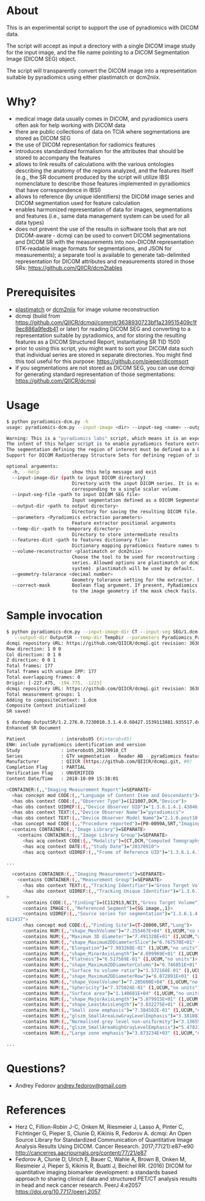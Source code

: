 # About

This is an experimental script to support the use of pyradiomics with DICOM data.

The script will accept as input a directory with a single DICOM image study for the input image,
and the file name pointing to a DICOM Segmentation Image (DICOM SEG) object.

The script will transparently convert the DICOM image into a representation suitable by pyradiomics
using either plastimatch or dcm2niix.

# Why?

* medical image data usually comes in DICOM, and pyradiomics users often ask for help working with DICOM data
* there are public collections of data on TCIA where segmentations are stored as DICOM SEG
* the use of DICOM representation for radiomics features
 * introduces standardized formalism for the attributes that should be stored to accompany the features
 * allows to link results of calculations with the various ontologies describing the anatomy of the regions
  analyzed, and the features itself (e.g., the SR document produced by the script will utilize IBSI nomenclature
  to describe those features implemented in pyradiomics that have correspondence in IBSI)
 * allows to reference (by unique identifiers) the DICOM image series and DICOM segmentation used for feature 
  calculation
 * enables harmonized representation of data for images, segmentations and features (i.e., same data management
  system can be used for all data types)
 * does not prevent the use of the results in software tools that are not DICOM-aware - dcmqi can be used to 
  convert DICOM segmentations and DICOM SR with the measurements into non-DICOM representation (ITK-readable 
  image formats for segmentations, and JSON for measurements); a separate tool is available to generate 
  tab-delimited representation for DICOM attributes and measurements stored in those SRs: https://github.com/QIICR/dcm2tables

# Prerequisites

* [plastimatch](http://plastimatch.org/plastimatch.html) or [dcm2niix](https://github.com/rordenlab/dcm2niix) for image volume reconstruction
* dcmqi (build from https://github.com/QIICR/dcmqi/commit/3638930723bf1a239515409c1f9ec886a9fedb41 or later) for reading DICOM SEG and converting to a representation suitable by pyradiomics, and for storing the resulting features as a DICOM Structured Report, instantiating SR TID 1500
* prior to using this script, you might want to sort your DICOM data such that individual series
are stored in separate directories. You might find this tool useful for this purpose: https://github.com/pieper/dicomsort
* if you segmentations are not stored as DICOM SEG, you can use dcmqi for generating standard representation
of those segmentations: https://github.com/QIICR/dcmqi

# Usage

```bash
$ python pyradiomics-dcm.py -h                                                                              2.3.6
usage: pyradiomics-dcm.py --input-image <dir> --input-seg <name> --output-sr <name>

Warning: This is a "pyradiomics labs" script, which means it is an experimental feature in development!
The intent of this helper script is to enable pyradiomics feature extraction directly from/to DICOM data.
The segmentation defining the region of interest must be defined as a DICOM Segmentation image.
Support for DICOM Radiotherapy Structure Sets for defining region of interest may be added in the future.

optional arguments:
  -h, --help            show this help message and exit
  --input-image-dir (path to input DICOM directory)
                        Directory with the input DICOM series. It is expected that a single series is
                        corresponding to a single scalar volume.
  --input-seg-file <path to input DICOM SEG file>
                        Input segmentation defined as a DICOM Segmentation object.
  --output-dir <path to output directory>
                        Directory for saving the resulting DICOM file.
  --parameters <Pyradiomics extraction parameters>
                        Feature extractor positional arguments
  --temp-dir <path to temporary directory>
                        Directory to store intermediate results
  --features-dict <path to features dictionary file>
                        Dictionary mapping pyradiomics feature names to the IBSI defined features.
  --volume-reconstructor <plastimatch or dcm2niix>
                        Choose the tool to be used for reconstructing image volume from the DICOM image
                        series. Allowed options are plastimatch or dcm2niix (should be installed on the
                        system). plastimatch will be used by default.
  --geometry-tolerance <decimal number>
                        Geometry tolerance setting for the extractor. Defaults to 1e-6.
  --correct-mask        Boolean flag argument. If present, PyRadiomics will attempt to resample the mask
                        to the image geometry if the mask check fails.
```

# Sample invocation

```bash
$ python pyradiomics-dcm.py --input-image-dir CT --input-seg SEG/1.dcm \
   --output-dir OutputSR --temp-dir TempDir --parameters Pyradiomics_Params.yaml
dcmqi repository URL: https://github.com/QIICR/dcmqi.git revision: 3638930 tag: latest-4-g3638930
Row direction: 1 0 0
Col direction: 0 1 0
Z direction: 0 0 1
Total frames: 177
Total frames with unique IPP: 177
Total overlapping frames: 0
Origin: [-227.475, -194.775, -1223]
dcmqi repository URL: https://github.com/QIICR/dcmqi.git revision: 3638930 tag: latest-4-g3638930
Total measurement groups: 1
Adding to compositeContext: 1.dcm
Composite Context initialized
SR saved!

$ dsrdump OutputSR/1.2.276.0.7230010.3.1.4.0.60427.1539113881.935517.dcm
Enhanced SR Document

Patient             : interobs05 (#interobs05)
ENH: include pyradiomics identification and version
Study               : interobs05_20170910_CT
Series              : GTV segmentation - Reader AB - pyradiomics features (#1)
Manufacturer        : QIICR (https://github.com/QIICR/dcmqi.git, #0)
Completion Flag     : PARTIAL
Verification Flag   : UNVERIFIED
Content Date/Time   : 2018-10-09 15:38:01

<CONTAINER:(,,"Imaging Measurement Report")=SEPARATE>
  <has concept mod CODE:(,,"Language of Content Item and Descendants")=(eng,RFC5646,"English")>
  <has obs context CODE:(,,"Observer Type")=(121007,DCM,"Device")>
  <has obs context UIDREF:(,,"Device Observer UID")="1.3.6.1.4.1.43046.3.1.4.0.60427.1539113880.935515">
  <has obs context TEXT:(,,"Device Observer Name")="pyradiomics">
  <has obs context TEXT:(,,"Device Observer Model Name")="2.1.0.post10.dev0+g51bc87f">
  <has concept mod CODE:(,,"Procedure reported")=(P0-0099A,SRT,"Imaging procedure")>
  <contains CONTAINER:(,,"Image Library")=SEPARATE>
    <contains CONTAINER:(,,"Image Library Group")=SEPARATE>
      <has acq context CODE:(,,"Modality")=(CT,DCM,"Computed Tomography")>
      <has acq context DATE:(,,"Study Date")="20170910">
      <has acq context UIDREF:(,,"Frame of Reference UID")="1.3.6.1.4.1.40744.29.28518703451127075549995420991770873582">

...

  <contains CONTAINER:(,,"Imaging Measurements")=SEPARATE>
    <contains CONTAINER:(,,"Measurement Group")=SEPARATE>
      <has obs context TEXT:(,,"Tracking Identifier")="Gross Target Volume">
      <has obs context UIDREF:(,,"Tracking Unique Identifier")="1.3.6.1.4.1.43046.3.1.4.0.60427.1539113881.935516"
>
      <contains CODE:(,,"Finding")=(C112913,NCIt,"Gross Target Volume")>
      <contains IMAGE:(,,"Referenced Segment")=(SG image,,1)>
      <contains UIDREF:(,,"Source series for segmentation")="1.3.6.1.4.1.40744.29.18397950185694012790332812250603
612437">
      <has concept mod CODE:(,,"Finding Site")=(T-28000,SRT,"Lung")>
      <contains NUM:(,,"shape_MeshVolume")="7.255467E+04" (1,UCUM,"no units")>
      <contains NUM:(,,"Maximum 3D diameter")="7.491328E+01" (1,UCUM,"no units")>
      <contains NUM:(,,"shape_Maximum2DDiameterSlice")="6.767570E+01" (1,UCUM,"no units")>
      <contains NUM:(,,"Elongation")="7.993260E-01" (1,UCUM,"no units")>
      <contains NUM:(,,"shape_MinorAxisLength")="4.699969E+01" (1,UCUM,"no units")>
      <contains NUM:(,,"Flatness")="6.517569E-01" (1,UCUM,"no units")>
      <contains NUM:(,,"shape_Maximum2DDiameterColumn")="6.746851E+01" (1,UCUM,"no units")>
      <contains NUM:(,,"Surface to volume ratio")="1.572168E-01" (1,UCUM,"no units")>
      <contains NUM:(,,"shape_Maximum2DDiameterRow")="6.072891E+01" (1,UCUM,"no units")>
      <contains NUM:(,,"shape_VoxelVolume")="7.285600E+04" (1,UCUM,"no units")>
      <contains NUM:(,,"Sphericity")="7.375024E-01" (1,UCUM,"no units")>
      <contains NUM:(,,"Surface area")="1.140681E+04" (1,UCUM,"no units")>
      <contains NUM:(,,"shape_MajorAxisLength")="5.879915E+01" (1,UCUM,"no units")>
      <contains NUM:(,,"shape_LeastAxisLength")="3.832275E+01" (1,UCUM,"no units")>
      <contains NUM:(,,"Small zone emphasis")="7.384502E-01" (1,UCUM,"no units")>
      <contains NUM:(,,"glszm_SmallAreaLowGrayLevelEmphasis")="3.381883E-03" (1,UCUM,"no units")>
      <contains NUM:(,,"Normalised grey level non-uniformity")="3.136554E-02" (1,UCUM,"no units")>
      <contains NUM:(,,"glszm_SmallAreaHighGrayLevelEmphasis")="5.478214E+02" (1,UCUM,"no units")>
      <contains NUM:(,,"Large zone emphasis")="3.873234E+03" (1,UCUM,"no units")>

...
```

# Questions?

* Andrey Fedorov andrey.fedorov@gmail.com

# References

* Herz C, Fillion-Robin J-C, Onken M, Riesmeier J, Lasso A, Pinter C, Fichtinger G, Pieper S, Clunie D, Kikinis R, Fedorov A. dcmqi: An Open Source Library for Standardized Communication of Quantitative Image Analysis Results Using DICOM. Cancer Research. 2017;77(21):e87–e90 http://cancerres.aacrjournals.org/content/77/21/e87
* Fedorov A, Clunie D, Ulrich E, Bauer C, Wahle A, Brown B, Onken M, Riesmeier J, Pieper S, Kikinis R, Buatti J, Beichel RR. (2016) DICOM for quantitative imaging biomarker development: a standards based approach to sharing clinical data and structured PET/CT analysis results in head and neck cancer research. PeerJ 4:e2057 https://doi.org/10.7717/peerj.2057
